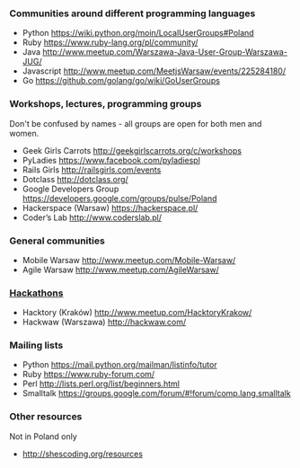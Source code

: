 ### Communities around different programming languages 

* Python https://wiki.python.org/moin/LocalUserGroups#Poland
* Ruby https://www.ruby-lang.org/pl/community/  
* Java http://www.meetup.com/Warszawa-Java-User-Group-Warszawa-JUG/  
* Javascript http://www.meetup.com/MeetjsWarsaw/events/225284180/  
* Go https://github.com/golang/go/wiki/GoUserGroups 

### Workshops, lectures, programming groups
Don't be confused by names - all groups are open for both men and women.

* Geek Girls Carrots http://geekgirlscarrots.org/c/workshops  
* PyLadies https://www.facebook.com/pyladiespl  
* Rails Girls http://railsgirls.com/events 
* Dotclass http://dotclass.org/  
* Google Developers Group  https://developers.google.com/groups/pulse/Poland 
* Hackerspace (Warsaw) https://hackerspace.pl/    
* Coder’s Lab http://www.coderslab.pl/  

### General communities

* Mobile Warsaw http://www.meetup.com/Mobile-Warsaw/  
* Agile Warsaw http://www.meetup.com/AgileWarsaw/  

### [Hackathons](https://en.wikipedia.org/wiki/Hackathon)

* Hacktory (Kraków) http://www.meetup.com/HacktoryKrakow/  
* Hackwaw (Warszawa) http://hackwaw.com/  

### Mailing lists

* Python https://mail.python.org/mailman/listinfo/tutor  
* Ruby https://www.ruby-forum.com/  
* Perl http://lists.perl.org/list/beginners.html  
* Smalltalk https://groups.google.com/forum/#!forum/comp.lang.smalltalk  

### Other resources 
Not in Poland only

* http://shescoding.org/resources 
